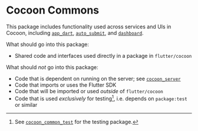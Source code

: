 # Cocoon Commons

This package includes functionality used across services and UIs in Cocoon,
including [`app_dart`][], [`auto_submit`][], and [`dashboard`][].

[`app_dart`]: ../../app_dart/
[`auto_submit`]: ../../auto_submit/
[`dashboard`]: ../../dashboard

What should go into this package:

- Shared code and interfaces used directly in a package in `flutter/cocoon`

What should _not_ go into this package:

- Code that is dependent on running on the server; see [`cocoon_server`](../../cocoon_server/)
- Code that imports or uses the Flutter SDK
- Code that will be imported or used _outside_ of `flutter/cocoon`
- Code that is used _exclusively_ for testing[^1], i.e. depends on `package:test` or similar

[^1]: See [`cocoon_common_test`](../cocoon_common_test/) for the testing package.

